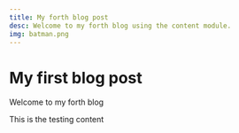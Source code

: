 ```yaml
---
title: My forth blog post
desc: Welcome to my forth blog using the content module.
img: batman.png
---
```

# My first blog post

Welcome to my forth blog

This is the testing content
